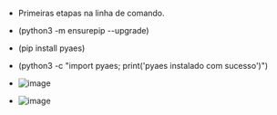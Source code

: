 - Primeiras etapas na linha de comando.
- (python3 -m ensurepip --upgrade)
- (pip install pyaes)
- (python3 -c "import pyaes; print('pyaes instalado com sucesso')")


- ![image](https://github.com/user-attachments/assets/167b7111-bd0d-43ca-a93c-e642d3024cce)
- ![image](https://github.com/user-attachments/assets/2ba53b03-92ab-4763-8247-7feeb791a5a1)
